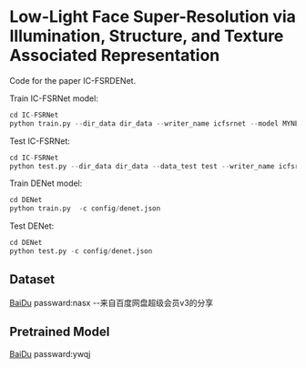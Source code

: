 # Low-Light Face Super-Resolution via Illumination, Structure, and Texture Associated Representation

Code for the paper IC-FSRDENet.

Train IC-FSRNet model:

```Python
cd IC-FSRNet
python train.py --dir_data dir_data --writer_name icfsrnet --model MYNET 
```
Test IC-FSRNet:
```Python
cd IC-FSRNet
python test.py --dir_data dir_data --data_test test --writer_name icfsrnet-test --model MYNET 
```

Train DENet model:
```Python
cd DENet
python train.py  -c config/denet.json
```
Test DENet:
```Python
cd DENet
python test.py -c config/denet.json
```
## Dataset
[BaiDu](https://pan.baidu.com/s/1LX66EKkx51G7ZUAL4MYgRw) passward:nasx 
--来自百度网盘超级会员v3的分享
## Pretrained Model
[BaiDu](https://pan.baidu.com/s/1Oe95lTX6xQ4NzaSG1ZOIeQ) passward:ywqj 

